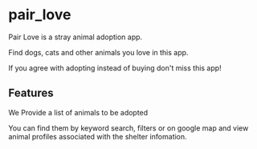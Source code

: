 # pair_love

Pair Love is a stray animal adoption app.

Find dogs, cats and other animals you love in this app.

If you agree with adopting instead of buying don't miss this app!

## Features

We Provide a list of animals to be adopted

You can find them by keyword search, filters or on google map and view animal profiles associated with the shelter infomation.
